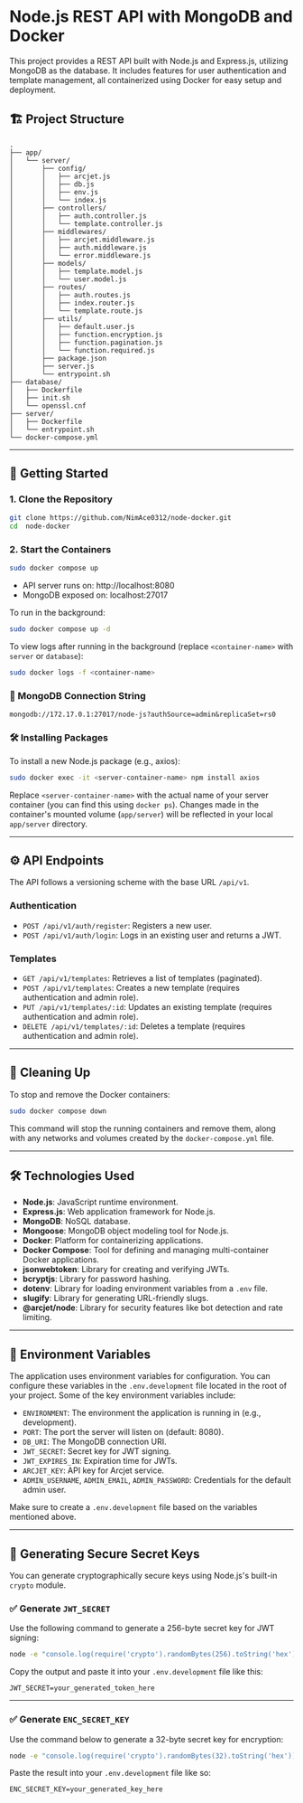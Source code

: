 
# Node.js REST API with MongoDB and Docker

This project provides a REST API built with Node.js and Express.js, utilizing MongoDB as the database. It includes features for user authentication and template management, all containerized using Docker for easy setup and deployment.

## 🏗 Project Structure

```
.
├── app/
│   └── server/
│       ├── config/
│       │   ├── arcjet.js
│       │   ├── db.js
│       │   ├── env.js
│       │   └── index.js
│       ├── controllers/
│       │   ├── auth.controller.js
│       │   └── template.controller.js
│       ├── middlewares/
│       │   ├── arcjet.middleware.js
│       │   ├── auth.middleware.js
│       │   └── error.middleware.js
│       ├── models/
│       │   ├── template.model.js
│       │   └── user.model.js
│       ├── routes/
│       │   ├── auth.routes.js
│       │   ├── index.router.js
│       │   └── template.route.js
│       ├── utils/
│       │   ├── default.user.js
│       │   ├── function.encryption.js
│       │   ├── function.pagination.js
│       │   └── function.required.js
│       ├── package.json
│       ├── server.js
│       └── entrypoint.sh
├── database/
│   ├── Dockerfile
│   ├── init.sh
│   └── openssl.cnf
├── server/
│   ├── Dockerfile
│   └── entrypoint.sh 
└── docker-compose.yml
```
---

## 🚀 Getting Started

### 1. Clone the Repository

```bash
git clone https://github.com/NimAce0312/node-docker.git
cd  node-docker
```

### 2. Start the Containers

```bash
sudo docker compose up
```

- API server runs on: http://localhost:8080
- MongoDB exposed on: localhost:27017

To run in the background:

```bash
sudo docker compose up -d
```

To view logs after running in the background (replace `<container-name>` with `server` or `database`):

```bash
sudo docker logs -f <container-name>
```

### 🧠 MongoDB Connection String

```
mongodb://172.17.0.1:27017/node-js?authSource=admin&replicaSet=rs0
```
### 🛠 Installing Packages

To install a new Node.js package (e.g., axios):

```bash
sudo docker exec -it <server-container-name> npm install axios
```

Replace `<server-container-name>` with the actual name of your server container (you can find this using `docker ps`). Changes made in the container's mounted volume (`app/server`) will be reflected in your local `app/server` directory.

---

## ⚙️ API Endpoints

The API follows a versioning scheme with the base URL `/api/v1`.

### Authentication

- `POST /api/v1/auth/register`: Registers a new user.
- `POST /api/v1/auth/login`: Logs in an existing user and returns a JWT.

### Templates

- `GET /api/v1/templates`: Retrieves a list of templates (paginated).
- `POST /api/v1/templates`: Creates a new template (requires authentication and admin role).
- `PUT /api/v1/templates/:id`: Updates an existing template (requires authentication and admin role).
- `DELETE /api/v1/templates/:id`: Deletes a template (requires authentication and admin role).

---

## 🛀 Cleaning Up

To stop and remove the Docker containers:

```bash
sudo docker compose down
```

This command will stop the running containers and remove them, along with any networks and volumes created by the `docker-compose.yml` file.

---

## 🛠 Technologies Used

- **Node.js**: JavaScript runtime environment.
- **Express.js**: Web application framework for Node.js.
- **MongoDB**: NoSQL database.
- **Mongoose**: MongoDB object modeling tool for Node.js.
- **Docker**: Platform for containerizing applications.
- **Docker Compose**: Tool for defining and managing multi-container Docker applications.
- **jsonwebtoken**: Library for creating and verifying JWTs.
- **bcryptjs**: Library for password hashing.
- **dotenv**: Library for loading environment variables from a `.env` file.
- **slugify**: Library for generating URL-friendly slugs.
- **@arcjet/node**: Library for security features like bot detection and rate limiting.

---

## 🔑 Environment Variables

The application uses environment variables for configuration. You can configure these variables in the `.env.development` file located in the root of your project. Some of the key environment variables include:

- `ENVIRONMENT`: The environment the application is running in (e.g., development).
- `PORT`: The port the server will listen on (default: 8080).
- `DB_URI`: The MongoDB connection URI.
- `JWT_SECRET`: Secret key for JWT signing.
- `JWT_EXPIRES_IN`: Expiration time for JWTs.
- `ARCJET_KEY`: API key for Arcjet service.
- `ADMIN_USERNAME`, `ADMIN_EMAIL`, `ADMIN_PASSWORD`: Credentials for the default admin user.

Make sure to create a `.env.development` file based on the variables mentioned above.


---

## 🔐 Generating Secure Secret Keys

You can generate cryptographically secure keys using Node.js's built-in `crypto` module.

### ✅ Generate `JWT_SECRET`

Use the following command to generate a 256-byte secret key for JWT signing:

```bash
node -e "console.log(require('crypto').randomBytes(256).toString('hex'))"
```

Copy the output and paste it into your `.env.development` file like this:

```
JWT_SECRET=your_generated_token_here
```

---

### ✅ Generate `ENC_SECRET_KEY`

Use the command below to generate a 32-byte secret key for encryption:

```bash
node -e "console.log(require('crypto').randomBytes(32).toString('hex'))"
```

Paste the result into your `.env.development` file like so:

```
ENC_SECRET_KEY=your_generated_key_here
```
